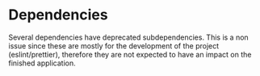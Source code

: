 # Dependencies

Several dependencies have deprecated subdependencies. This is a non issue since these are mostly for the development of the project (eslint/prettier), therefore they are not expected to have an impact on the finished application.
